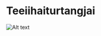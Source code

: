 # Teeiihaiturtangjai
![Alt text]([http://url/to/img.png](https://encrypted-tbn0.gstatic.com/images?q=tbn:ANd9GcSjjzcfS3eNvxDaxDmbzcoN_QDvaLrQsq23Xg&s))

